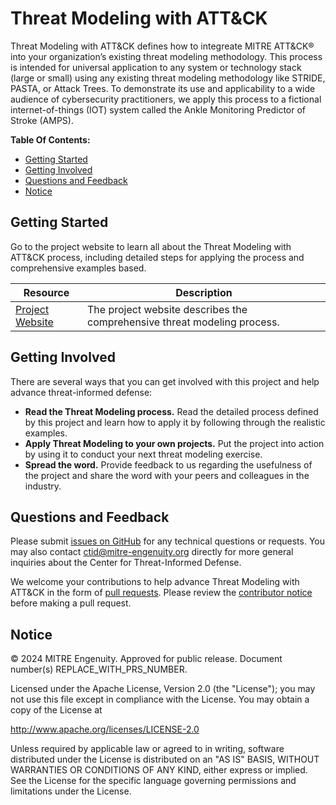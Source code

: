 # Threat Modeling with ATT&CK

Threat Modeling with ATT&CK defines how to integreate MITRE ATT&CK® into your
organization’s existing threat modeling methodology. This process is intended for
universal application to any system or technology stack (large or small) using any
existing threat modeling methodology like STRIDE, PASTA, or Attack Trees. To demonstrate
its use and applicability to a wide audience of cybersecurity practitioners, we apply
this process to a fictional internet-of-things (IOT) system called the Ankle Monitoring
Predictor of Stroke (AMPS).

**Table Of Contents:**

- [Getting Started](#getting-started)
- [Getting Involved](#getting-involved)
- [Questions and Feedback](#questions-and-feedback)
- [Notice](#notice)

## Getting Started

Go to the project website to learn all about the Threat Modeling with ATT&CK process,
including detailed steps for applying the process and comprehensive examples based.

| Resource                                                                                             | Description                                                              |
| ---------------------------------------------------------------------------------------------------- | ------------------------------------------------------------------------ |
| [Project Website](https://center-for-threat-informed-defense.github.io/threat-modeling-with-attack/) | The project website describes the comprehensive threat modeling process. |

## Getting Involved

There are several ways that you can get involved with this project and help
advance threat-informed defense:

- **Read the Threat Modeling process.** Read the detailed process defined by this
  project and learn how to apply it by following through the realistic examples.
- **Apply Threat Modeling to your own projects.** Put the project into action by using
  it to conduct your next threat modeling exercise.
- **Spread the word.** Provide feedback to us regarding the usefulness of the project
  and share the word with your peers and colleagues in the industry.

## Questions and Feedback

Please submit [issues on
GitHub](https://github.com/center-for-threat-informed-defense/threat-modeling-with-attack/issues)
for any technical questions or requests. You may also contact
[ctid@mitre-engenuity.org](mailto:ctid@mitre-engenuity.org?subject=Question%20about%20threat-modeling-with-attack)
directly for more general inquiries about the Center for Threat-Informed Defense.

We welcome your contributions to help advance Threat Modeling with ATT&CK in the form of
[pull
requests](https://github.com/center-for-threat-informed-defense/threat-modeling-with-attack/pulls).
Please review the [contributor
notice](https://github.com/center-for-threat-informed-defense/threat-modeling-with-attack/blob/main/CONTRIBUTING.md)
before making a pull request.

## Notice

<!-- TODO Add PRS prior to publication. -->

© 2024 MITRE Engenuity. Approved for public release. Document number(s) REPLACE_WITH_PRS_NUMBER.

Licensed under the Apache License, Version 2.0 (the "License"); you may not use this
file except in compliance with the License. You may obtain a copy of the License at

http://www.apache.org/licenses/LICENSE-2.0

Unless required by applicable law or agreed to in writing, software distributed under
the License is distributed on an "AS IS" BASIS, WITHOUT WARRANTIES OR CONDITIONS OF ANY
KIND, either express or implied. See the License for the specific language governing
permissions and limitations under the License.
